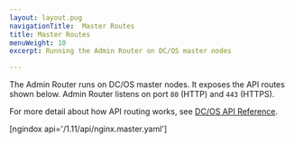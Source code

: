 ```yaml
---
layout: layout.pug
navigationTitle:  Master Routes
title: Master Routes
menuWeight: 10
excerpt: Running the Admin Router on DC/OS master nodes

---
```

The Admin Router runs on DC/OS master nodes. It exposes the API routes shown below. Admin Router listens on port `80` (HTTP) and `443` (HTTPS).

For more detail about how API routing works, see [DC/OS API Reference](/dcos/1.11/api/).



[ngindox api='/1.11/api/nginx.master.yaml']
